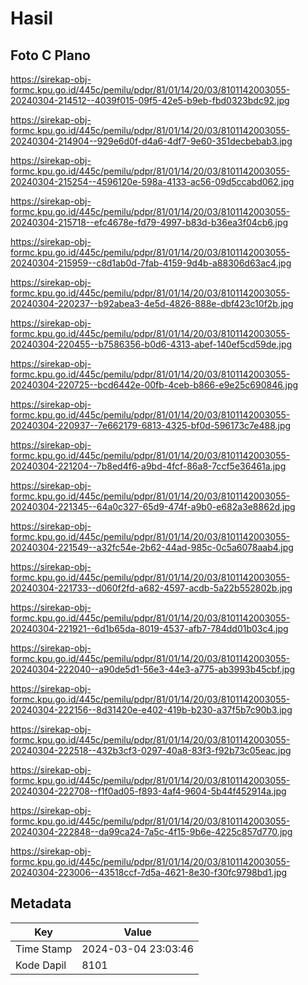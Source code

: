 # Hasil

## Foto C Plano

https://sirekap-obj-formc.kpu.go.id/445c/pemilu/pdpr/81/01/14/20/03/8101142003055-20240304-214512--4039f015-09f5-42e5-b9eb-fbd0323bdc92.jpg

https://sirekap-obj-formc.kpu.go.id/445c/pemilu/pdpr/81/01/14/20/03/8101142003055-20240304-214904--929e6d0f-d4a6-4df7-9e60-351decbebab3.jpg

https://sirekap-obj-formc.kpu.go.id/445c/pemilu/pdpr/81/01/14/20/03/8101142003055-20240304-215254--4596120e-598a-4133-ac56-09d5ccabd062.jpg

https://sirekap-obj-formc.kpu.go.id/445c/pemilu/pdpr/81/01/14/20/03/8101142003055-20240304-215718--efc4678e-fd79-4997-b83d-b36ea3f04cb6.jpg

https://sirekap-obj-formc.kpu.go.id/445c/pemilu/pdpr/81/01/14/20/03/8101142003055-20240304-215959--c8d1ab0d-7fab-4159-9d4b-a88306d63ac4.jpg

https://sirekap-obj-formc.kpu.go.id/445c/pemilu/pdpr/81/01/14/20/03/8101142003055-20240304-220237--b92abea3-4e5d-4826-888e-dbf423c10f2b.jpg

https://sirekap-obj-formc.kpu.go.id/445c/pemilu/pdpr/81/01/14/20/03/8101142003055-20240304-220455--b7586356-b0d6-4313-abef-140ef5cd59de.jpg

https://sirekap-obj-formc.kpu.go.id/445c/pemilu/pdpr/81/01/14/20/03/8101142003055-20240304-220725--bcd6442e-00fb-4ceb-b866-e9e25c690846.jpg

https://sirekap-obj-formc.kpu.go.id/445c/pemilu/pdpr/81/01/14/20/03/8101142003055-20240304-220937--7e662179-6813-4325-bf0d-596173c7e488.jpg

https://sirekap-obj-formc.kpu.go.id/445c/pemilu/pdpr/81/01/14/20/03/8101142003055-20240304-221204--7b8ed4f6-a9bd-4fcf-86a8-7ccf5e36461a.jpg

https://sirekap-obj-formc.kpu.go.id/445c/pemilu/pdpr/81/01/14/20/03/8101142003055-20240304-221345--64a0c327-65d9-474f-a9b0-e682a3e8862d.jpg

https://sirekap-obj-formc.kpu.go.id/445c/pemilu/pdpr/81/01/14/20/03/8101142003055-20240304-221549--a32fc54e-2b62-44ad-985c-0c5a6078aab4.jpg

https://sirekap-obj-formc.kpu.go.id/445c/pemilu/pdpr/81/01/14/20/03/8101142003055-20240304-221733--d060f2fd-a682-4597-acdb-5a22b552802b.jpg

https://sirekap-obj-formc.kpu.go.id/445c/pemilu/pdpr/81/01/14/20/03/8101142003055-20240304-221921--6d1b65da-8019-4537-afb7-784dd01b03c4.jpg

https://sirekap-obj-formc.kpu.go.id/445c/pemilu/pdpr/81/01/14/20/03/8101142003055-20240304-222040--a90de5d1-56e3-44e3-a775-ab3993b45cbf.jpg

https://sirekap-obj-formc.kpu.go.id/445c/pemilu/pdpr/81/01/14/20/03/8101142003055-20240304-222156--8d31420e-e402-419b-b230-a37f5b7c90b3.jpg

https://sirekap-obj-formc.kpu.go.id/445c/pemilu/pdpr/81/01/14/20/03/8101142003055-20240304-222518--432b3cf3-0297-40a8-83f3-f92b73c05eac.jpg

https://sirekap-obj-formc.kpu.go.id/445c/pemilu/pdpr/81/01/14/20/03/8101142003055-20240304-222708--f1f0ad05-f893-4af4-9604-5b44f452914a.jpg

https://sirekap-obj-formc.kpu.go.id/445c/pemilu/pdpr/81/01/14/20/03/8101142003055-20240304-222848--da99ca24-7a5c-4f15-9b6e-4225c857d770.jpg

https://sirekap-obj-formc.kpu.go.id/445c/pemilu/pdpr/81/01/14/20/03/8101142003055-20240304-223006--43518ccf-7d5a-4621-8e30-f30fc9798bd1.jpg


## Metadata

| Key        | Value               |
| ---------- | ------------------- |
| Time Stamp | 2024-03-04 23:03:46 |
| Kode Dapil | 8101                |



